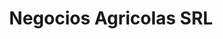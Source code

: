 ---
title: "Negocios Agricolas SRL"
url: /chiclayo/negocios-agricolas-srl/
shop: Landwirtschaftlich
---